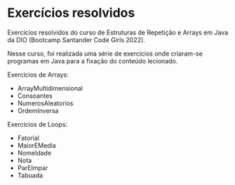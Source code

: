 # Exercícios resolvidos

Exercícios resolvidos do curso de Estruturas de Repetição e Arrays em Java da DIO (Bootcamp Santander Code Girls 2022).

Nesse curso, foi realizada uma série de exercícios onde criaram-se programas em Java para a fixação do conteúdo lecionado.

Exercícios de Arrays:
* ArrayMultidimensional
* Consoantes
* NumerosAleatorios
* OrdemInversa

Exercícios de Loops:
* Fatorial
* MaiorEMedia
* NomeIdade
* Nota
* ParEImpar
* Tabuada

